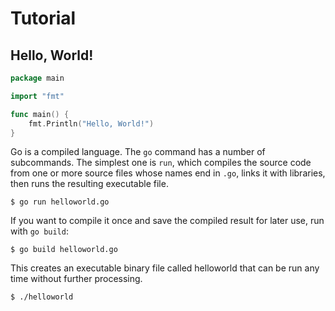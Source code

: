 # Tutorial

## Hello, World!

```go
package main

import "fmt"

func main() {
    fmt.Println("Hello, World!")
}
```

Go is a compiled language. The `go` command has a number of subcommands. The simplest one is `run`, which compiles the source code from one or more source files whose names end in `.go`, links it with libraries, then runs the resulting executable file.

```
$ go run helloworld.go
```

If you want to compile it once and save the compiled result for later use, run with `go build`:

```
$ go build helloworld.go
```

This creates an executable binary file called helloworld that can be run any time without further processing.

```
$ ./helloworld
```
